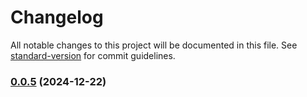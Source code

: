 # Changelog

All notable changes to this project will be documented in this file. See [standard-version](https://github.com/conventional-changelog/standard-version) for commit guidelines.

### [0.0.5](https://github.com/xuguanjie0706/an-mobile/compare/v0.0.4...v0.0.5) (2024-12-22)
